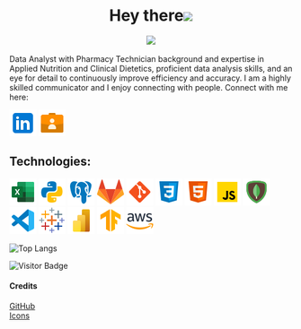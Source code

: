 <p align = "center">
  <h1 align = "center">Hey there<img src = "https://media.giphy.com/media/v1.Y2lkPTc5MGI3NjExaTJmcmRhMDc3aGF2OGVzNTV5Y2d2ZTl6NjUyYXR1aGc3dW1tYmswMyZlcD12MV9pbnRlcm5hbF9naWZfYnlfaWQmY3Q9cw/JvxG1YZ5BcSy1GU0DN/giphy.gif" width=60 /></h1> 
</p>


<p align="center">
<img src = "https://media.giphy.com/media/v1.Y2lkPTc5MGI3NjExeXAzbXBqcTh3cDM1dzA5MG84cDF4dXd6aHpodmN1ejFocmE1dzZubCZlcD12MV9pbnRlcm5hbF9naWZfYnlfaWQmY3Q9Zw/xQMQmo9vCHaL6fp5ms/giphy.gif" />
</p>

Data Analyst with Pharmacy Technician background and expertise in Applied Nutrition and Clinical Dietetics, proficient data analysis skills, and an eye for detail to continuously improve efficiency and accuracy. I am a highly skilled communicator and I enjoy connecting with people. Connect with me here:


[![Linkedin Badge](/icons/linkedin.png)](https://www.linkedin.com/in/uzma-sayyeda/) 
[![portfolio](/icons/portfolio.png)](https://uzmasayyeda.github.io/portfolio_project/) 

## Technologies:<be>
![Excel](/icons/excel.png)
![Python](/icons/python.png)
![Postgresql](/icons/postgres.png)
![Gitlab](/icons/gitlab.png)
![Git](/icons/git.png)
![css](/icons/css.png)
![html](/icons/html.png)
![JavaScript](/icons/js.png)
![mongodb](/icons/mongodb.png)
![vscode](/icons/vscode.png)
![Tableau](/icons/tableau.png)
![Power Bi](/icons/power-bi-2021-48.png)
![Tensorflow](/icons/tensorflow.png)
![AWS](/icons/amazon-web-services.png)


![Top Langs](https://github-readme-stats.vercel.app/api/top-langs/?username=UzmaSayyeda&hide_progress=true)


![Visitor Badge](https://visitor-badge.laobi.icu/badge?page_id=UzmaSayyeda.UzmaSayyeda)


#### Credits 
[GitHub](https://github.com/abhisheknaiidu/awesome-github-profile-readme#gifs-)  
[Icons](https://icons8.com/icon/)

